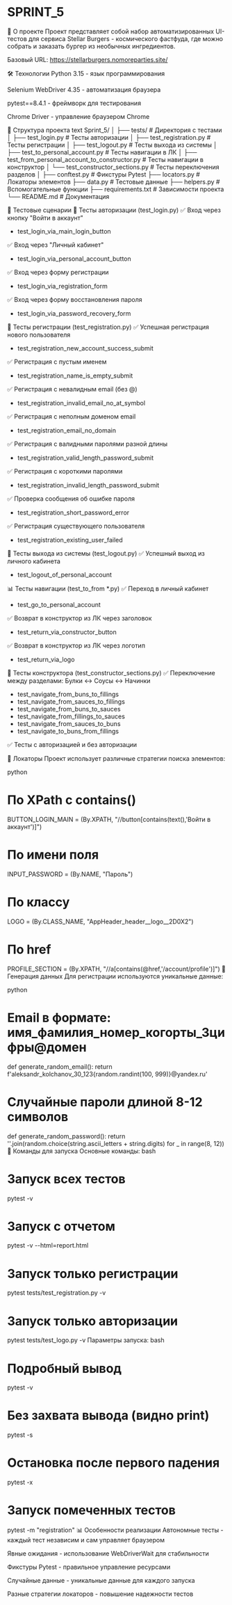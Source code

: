 # SPRINT_5
🍔 О проекте
Проект представляет собой набор автоматизированных UI-тестов для сервиса Stellar Burgers - космического фастфуда, где можно собрать и заказать бургер из необычных ингредиентов.

Базовый URL: https://stellarburgers.nomoreparties.site/

🛠 Технологии
Python 3.15  - язык программирования

Selenium WebDriver 4.35 - автоматизация браузера

pytest==8.4.1 - фреймворк для тестирования

Chrome Driver - управление браузером Chrome


📁 Структура проекта
text
Sprint_5/
│
├── tests/                          # Директория с тестами
│   ├── test_login.py      # Тесты авторизации
│   ├── test_registration.py        # Тесты регистрации
│   ├── test_logout.py              # Тесты выхода из системы
│   ├── test_to_personal_account.py  # Тесты навигации в ЛК
│   ├── test_from_personal_account_to_constructor.py       # Тесты навигации в конструктор
│   └── test_constructor_sections.py  # Тесты переключения разделов
│
├── conftest.py                     # Фикстуры Pytest
├── locators.py                     # Локаторы элементов
├── data.py                         # Тестовые данные
├── helpers.py                      # Вспомогательные функции
├── requirements.txt                # Зависимости проекта
└── README.md                       # Документация

🧪 Тестовые сценарии
🔐 Тесты авторизации (test_login.py)
✅ Вход через кнопку "Войти в аккаунт"
- test_login_via_main_login_button

✅ Вход через "Личный кабинет"  
- test_login_via_personal_account_button

✅ Вход через форму регистрации
- test_login_via_registration_form

✅ Вход через форму восстановления пароля
- test_login_via_password_recovery_form


📝 Тесты регистрации (test_registration.py)
✅ Успешная регистрация нового пользователя
- test_registration_new_account_success_submit

✅ Регистрация с пустым именем
- test_registration_name_is_empty_submit

✅ Регистрация с невалидным email (без @)
- test_registration_invalid_email_no_at_symbol

✅ Регистрация с неполным доменом email
- test_registration_email_no_domain

✅ Регистрация с валидными паролями разной длины
- test_registration_valid_length_password_submit

✅ Регистрация с короткими паролями
- test_registration_invalid_length_password_submit

✅ Проверка сообщения об ошибке пароля
- test_registration_short_password_error

✅ Регистрация существующего пользователя
- test_registration_existing_user_failed


🚪 Тесты выхода из системы (test_logout.py)
✅ Успешный выход из личного кабинета
- test_logout_of_personal_account


📊 Тесты навигации (test_to_from *.py)
✅ Переход в личный кабинет
- test_go_to_personal_account

✅ Возврат в конструктор из ЛК через заголовок
- test_return_via_constructor_button

✅ Возврат в конструктор из ЛК через логотип
- test_return_via_logo


🍔 Тесты конструктора (test_constructor_sections.py)
✅ Переключение между разделами: Булки ↔ Соусы ↔ Начинки
- test_navigate_from_buns_to_fillings
- test_navigate_from_sauces_to_fillings
- test_navigate_from_buns_to_sauces
- test_navigate_from_fillings_to_sauces
- test_navigate_from_sauces_to_buns
- test_navigate_to_buns_from_fillings


✅ Тесты с авторизацией и без авторизации

🎯 Локаторы
Проект использует различные стратегии поиска элементов:

python
# По XPath с contains()
BUTTON_LOGIN_MAIN = (By.XPATH, "//button[contains(text(),'Войти в аккаунт')]")

# По имени поля
INPUT_PASSWORD = (By.NAME, "Пароль")

# По классу
LOGO = (By.CLASS_NAME, "AppHeader_header__logo__2D0X2")

# По href
PROFILE_SECTION = (By.XPATH, "//a[contains(@href,'/account/profile')]")
🎲 Генерация данных
Для регистрации используются уникальные данные:

python
# Email в формате: имя_фамилия_номер_когорты_3цифры@домен
def generate_random_email():
    return f'aleksandr_kolchanov_30_123{random.randint(100, 999)}@yandex.ru'

# Случайные пароли длиной 8-12 символов
def generate_random_password():
    return ''.join(random.choice(string.ascii_letters + string.digits) for _ in range(8, 12))
🚀 Команды для запуска
Основные команды:
bash
# Запуск всех тестов
pytest -v

# Запуск с отчетом
pytest -v --html=report.html

# Запуск только регистрации
pytest tests/test_registration.py -v

# Запуск только авторизации  
pytest tests/test_logo.py -v
Параметры запуска:
bash
# Подробный вывод
pytest -v

# Без захвата вывода (видно print)
pytest -s

# Остановка после первого падения
pytest -x

# Запуск помеченных тестов
pytest -m "registration"
📊 Особенности реализации
Автономные тесты - каждый тест независим и сам управляет браузером

Явные ожидания - использование WebDriverWait для стабильности

Фикстуры Pytest - правильное управление ресурсами

Случайные данные - уникальные данные для каждого запуска

Разные стратегии локаторов - повышение надежности тестов



